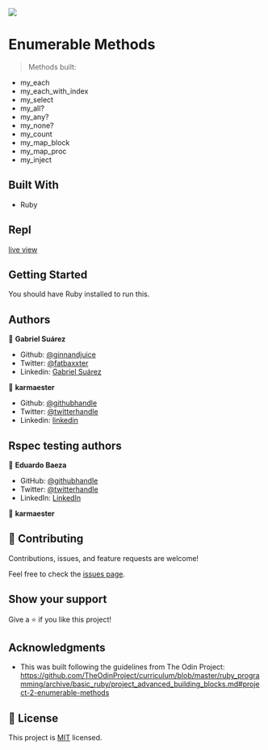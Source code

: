 ![](https://img.shields.io/badge/Microverse-blueviolet)

# Enumerable Methods

> Methods built:
- my_each
- my_each_with_index
- my_select
- my_all?
- my_any?
- my_none?
- my_count
- my_map_block
- my_map_proc
- my_inject

## Built With

- Ruby

## Repl

[live view](https://repl.it/@karmaester/Enumerable-methods#main.rb)


## Getting Started

You should have Ruby installed to run this.



## Authors

👤 **Gabriel Suárez**

- Github: [@ginnandjuice](https://github.com/ginnandjuice)
- Twitter: [@fatbaxxter](https://twitter.com/fatbaxxter)
- Linkedin: [Gabriel Suárez](https://www.linkedin.com/in/gabriel-su%C3%A1rez-torres-85125a1ab/)



👤 **karmaester**

- Github: [@githubhandle](https://github.com/karmaester)
- Twitter: [@twitterhandle](https://twitter.com/karmaendlich)
- Linkedin: [linkedin](https://www.linkedin.com/in/khristian-rojas/)

##  Rspec testing authors

👤 **Eduardo Baeza**

- GitHub: [@githubhandle](https://github.com/edxco/)
- Twitter: [@twitterhandle](https://twitter.com/lalo_nbc/)
- LinkedIn: [LinkedIn](https://www.linkedin.com/in/eduardo-n-baeza/)

👤 **karmaester**

## 🤝 Contributing

Contributions, issues, and feature requests are welcome!

Feel free to check the [issues page](https://github.com/GabrielJSuarez/Enumerable_Methods/issues).

## Show your support

Give a ⭐️ if you like this project!

## Acknowledgments

- This was built following the guidelines from The Odin Project:
https://github.com/TheOdinProject/curriculum/blob/master/ruby_programming/archive/basic_ruby/project_advanced_building_blocks.md#project-2-enumerable-methods
## 📝 License

This project is [MIT](LICENSE) licensed.
